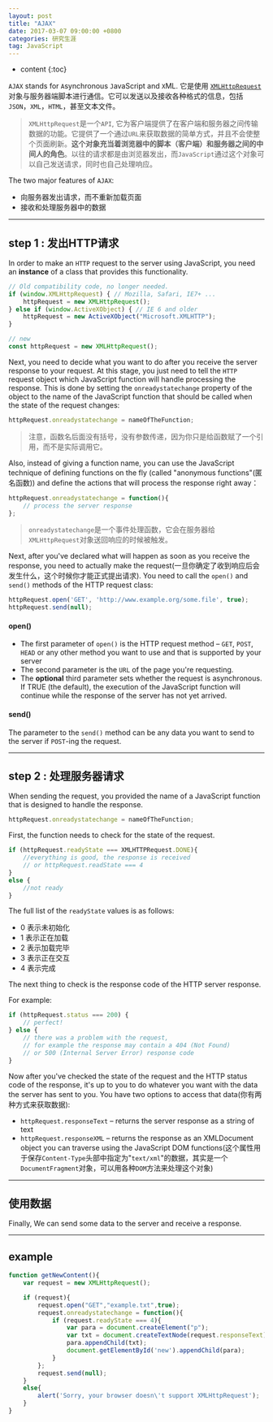 ```yaml
---
layout: post
title: "AJAX"
date: 2017-03-07 09:00:00 +0800 
categories: 研究生涯
tag: JavaScript
---
```

* content
{:toc}



`AJAX` stands for `A`synchronous `J`avaScript and `X`ML. 它是使用 [`XMLHttpRequest`](https://developer.mozilla.org/zh-CN/docs/Web/API/XMLHttpRequest)对象与服务器端脚本进行通信。它可以发送以及接收各种格式的信息，包括`JSON`，`XML`，`HTML`，甚至文本文件。

> `XMLHttpRequest`是一个`API`, 它为客户端提供了在客户端和服务器之间传输数据的功能。它提供了一个通过`URL`来获取数据的简单方式，并且不会使整个页面刷新。**这个对象充当着浏览器中的脚本（客户端）和服务器之间的中间人的角色**。以往的请求都是由浏览器发出，而`JavaScript`通过这个对象可以自己发送请求，同时也自己处理响应。

The two major features of `AJAX`:

+ 向服务器发出请求，而不重新加载页面
+ 接收和处理服务器中的数据

<!-- more -->

---

## step 1 : 发出HTTP请求

In order to make an `HTTP` request to the server using JavaScript, you need an **instance** of a class that provides this functionality.

```javascript
// Old compatibility code, no longer needed.
if (window.XMLHttpRequest) { // Mozilla, Safari, IE7+ ...
    httpRequest = new XMLHttpRequest();
} else if (window.ActiveXObject) { // IE 6 and older
    httpRequest = new ActiveXObject("Microsoft.XMLHTTP");
}

// new
const httpRequest = new XMLHttpRequest();
```

Next, you need to decide what you want to do after you receive the server response to your request. At this stage, you just need to tell the `HTTP` request object which JavaScript function will handle processing the response. This is done by setting the `onreadystatechange` property of the object to the name of the JavaScript function that should be called when the state of the request changes:

```javascript
httpRequest.onreadystatechange = nameOfTheFunction;
```

> 注意，函数名后面没有括号，没有参数传递，因为你只是给函数赋了一个引用，而不是实际调用它。

Also, instead of giving a function name, you can use the JavaScript technique of defining functions on the fly (called "anonymous functions"(匿名函数)) and define the actions that will process the response right away：

```javascript
httpRequest.onreadystatechange = function(){
    // process the server response
};
```

> `onreadystatechange`是一个事件处理函数，它会在服务器给`XMLHttpRequest`对象送回响应的时候被触发。

Next, after you've declared what will happen as soon as you receive the response, you need to actually make the request(一旦你确定了收到响应后会发生什么，这个时候你才能正式提出请求). You need to call the `open()` and `send()` methods of the HTTP request class:

```javascript
httpRequest.open('GET', 'http://www.example.org/some.file', true);
httpRequest.send(null);
```

#### open()

+ The first parameter of `open()` is the HTTP request method – `GET`, `POST`, `HEAD` or any other method you want to use and that is supported by your server
+ The second parameter is the `URL` of the page you're requesting.
+ The **optional** third parameter sets whether the request is asynchronous. If TRUE (the default), the execution of the JavaScript function will continue while the response of the server has not yet arrived.

#### send()

The parameter to the `send()` method can be any data you want to send to the server if `POST`-ing the request.

---

## step 2 : 处理服务器请求

When sending the request, you provided the name of a JavaScript function that is designed to handle the response.

```javascript
httpRequest.onreadystatechange = nameOfTheFunction;
```

First, the function needs to check for the state of the request.

```javascript
if (httpRequest.readyState === XMLHTTPRequest.DONE){
    //everything is good, the response is received
    // or httpRequest.readState === 4
}
else {
    //not ready
}
```

The full list of the `readyState` values is as follows:

+ 0 表示未初始化
+ 1 表示正在加载
+ 2 表示加载完毕
+ 3 表示正在交互
+ 4 表示完成

The next thing to check is the response code of the HTTP server response.

For example:

```javascript
if (httpRequest.status === 200) {
    // perfect!
} else {
    // there was a problem with the request,
    // for example the response may contain a 404 (Not Found)
    // or 500 (Internal Server Error) response code
}
```

Now after you've checked the state of the request and the HTTP status code of the response, it's up to you to do whatever you want with the data the server has sent to you. You have two options to access that data(你有两种方式来获取数据):

+ `httpRequest.responseText` – returns the server response as a string of text
+ `httpRequest.responseXML` – returns the response as an XMLDocument object you can traverse using the JavaScript DOM functions(这个属性用于保存`Content-Type`头部中指定为"`text/xml`"的数据，其实是一个`DocumentFragment`对象，可以用各种`DOM`方法来处理这个对象)

---

## 使用数据

Finally, We can send some data to the server and receive a response.

---

## example

```javascript
function getNewContent(){
    var request = new XMLHttpRequest();

    if (request){
        request.open("GET","example.txt",true);
        request.onreadystatechange = function(){
            if (request.readyState === 4){
                var para = document.createElement("p");
                var txt = document.createTextNode(request.responseText);
                para.appendChild(txt);
                document.getElementById('new').appendChild(para);
            }
        };
        request.send(null);
    }
    else{
        alert('Sorry, your browser doesn\'t support XMLHttpRequest');
    }
}
```